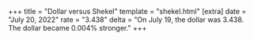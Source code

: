 +++
title = "Dollar versus Shekel"
template = "shekel.html"
[extra]
date = "July 20, 2022"
rate = "3.438"
delta = "On July 19, the dollar was 3.438. The dollar became 0.004% stronger."
+++
